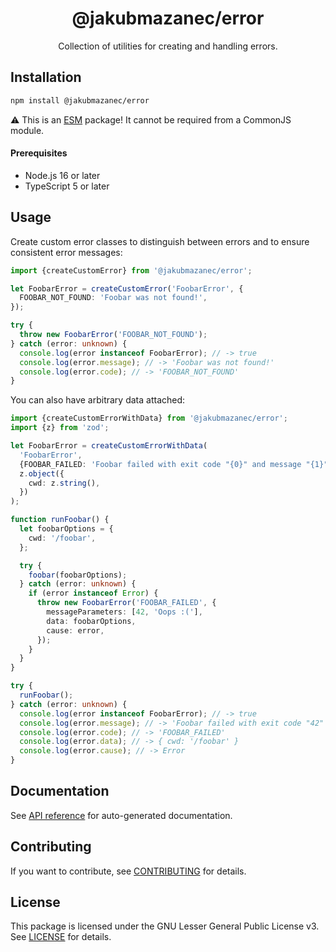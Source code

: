 <!-- header -->
<div align="center">

# @jakubmazanec/error

Collection of utilities for creating and handling errors.

</div>
<!-- header -->

## Installation

```sh
npm install @jakubmazanec/error
```

⚠️ This is an [ESM](https://gist.github.com/sindresorhus/a39789f98801d908bbc7ff3ecc99d99c) package!
It cannot be required from a CommonJS module.

#### Prerequisites

- Node.js 16 or later
- TypeScript 5 or later

## Usage

Create custom error classes to distinguish between errors and to ensure consistent error messages:

```TypeScript
import {createCustomError} from '@jakubmazanec/error';

let FoobarError = createCustomError('FoobarError', {
  FOOBAR_NOT_FOUND: 'Foobar was not found!',
});

try {
  throw new FoobarError('FOOBAR_NOT_FOUND');
} catch (error: unknown) {
  console.log(error instanceof FoobarError); // -> true
  console.log(error.message); // -> 'Foobar was not found!'
  console.log(error.code); // -> 'FOOBAR_NOT_FOUND'
}
```

You can also have arbitrary data attached:

```TypeScript
import {createCustomErrorWithData} from '@jakubmazanec/error';
import {z} from 'zod';

let FoobarError = createCustomErrorWithData(
  'FoobarError',
  {FOOBAR_FAILED: 'Foobar failed with exit code "{0}" and message "{1}"!'},
  z.object({
    cwd: z.string(),
  })
);

function runFoobar() {
  let foobarOptions = {
    cwd: '/foobar',
  };

  try {
    foobar(foobarOptions);
  } catch (error: unknown) {
    if (error instanceof Error) {
      throw new FoobarError('FOOBAR_FAILED', {
        messageParameters: [42, 'Oops :('],
        data: foobarOptions,
        cause: error,
      });
    }
  }
}

try {
  runFoobar();
} catch (error: unknown) {
  console.log(error instanceof FoobarError); // -> true
  console.log(error.message); // -> 'Foobar failed with exit code "42" and message "Oops :("!'
  console.log(error.code); // -> 'FOOBAR_FAILED'
  console.log(error.data); // -> { cwd: '/foobar' }
  console.log(error.cause); // -> Error
}
```

## Documentation

See [API reference](./docs) for auto-generated documentation.

## Contributing

If you want to contribute, see [CONTRIBUTING](./CONTRIBUTING.md) for details.

## License

This package is licensed under the GNU Lesser General Public License v3. See [LICENSE](./LICENSE.md)
for details.
